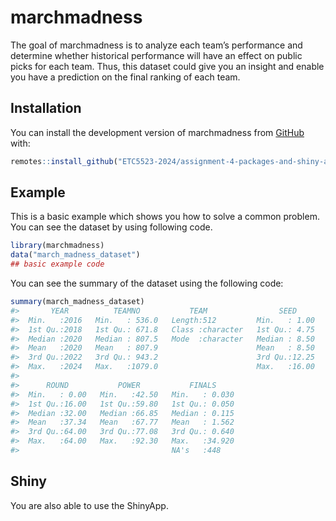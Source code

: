 
<!-- README.md is generated from README.Rmd. Please edit that file -->

# marchmadness

<!-- badges: start -->
<!-- badges: end -->

The goal of marchmadness is to analyze each team’s performance and
determine whether historical performance will have an effect on public
picks for each team. Thus, this dataset could give you an insight and
enable you have a prediction on the final ranking of each team.

## Installation

You can install the development version of marchmadness from
[GitHub](https://github.com/ETC5523-2024/assignment-4-packages-and-shiny-apps-Vincent0153/tree/main/marchmadness)
with:

``` r
remotes::install_github("ETC5523-2024/assignment-4-packages-and-shiny-apps-Vincent0153", subdir = "marchmadness")
```

## Example

This is a basic example which shows you how to solve a common problem.
You can see the dataset by using following code.

``` r
library(marchmadness)
data("march_madness_dataset")
## basic example code
```

You can see the summary of the dataset using the following code:

``` r
summary(march_madness_dataset)
#>       YEAR          TEAMNO           TEAM                SEED      
#>  Min.   :2016   Min.   : 536.0   Length:512         Min.   : 1.00  
#>  1st Qu.:2018   1st Qu.: 671.8   Class :character   1st Qu.: 4.75  
#>  Median :2020   Median : 807.5   Mode  :character   Median : 8.50  
#>  Mean   :2020   Mean   : 807.9                      Mean   : 8.50  
#>  3rd Qu.:2022   3rd Qu.: 943.2                      3rd Qu.:12.25  
#>  Max.   :2024   Max.   :1079.0                      Max.   :16.00  
#>                                                                    
#>      ROUND           POWER           FINALS      
#>  Min.   : 0.00   Min.   :42.50   Min.   : 0.030  
#>  1st Qu.:16.00   1st Qu.:59.80   1st Qu.: 0.050  
#>  Median :32.00   Median :66.85   Median : 0.115  
#>  Mean   :37.34   Mean   :67.77   Mean   : 1.562  
#>  3rd Qu.:64.00   3rd Qu.:77.08   3rd Qu.: 0.640  
#>  Max.   :64.00   Max.   :92.30   Max.   :34.920  
#>                                  NA's   :448
```

## Shiny

You are also able to use the ShinyApp.
